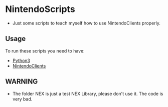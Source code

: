 # NintendoScripts
- Just some scripts to teach myself how to use NintendoClients properly.

## Usage
To run these scripts you need to have:
- [Python3](https://www.python.org/downloads/)
- [NintendoClients](https://github.com/kinnay/NintendoClients)

## WARNING
- The folder NEX is just a test NEX Library, please don't use it. The code is very bad.
